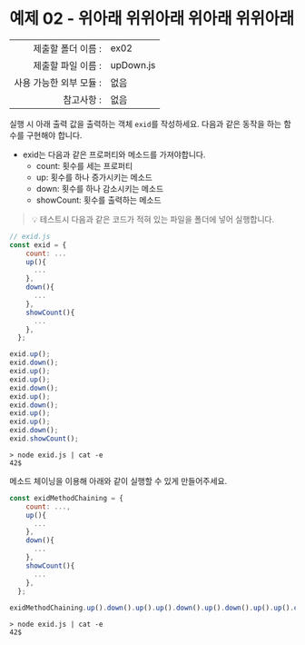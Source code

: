 # 예제 02 - 위아래 위위아래 위아래 위위아래

|                      |                    |
| --------------------:| ------------------ |
|   제출할 폴더 이름 :     |  ex02              |
|   제출할 파일 이름 :     |  upDown.js         |
|   사용 가능한 외부 모듈 : |  없음               |
|   참고사항 :           |  없음                |

실행 시 아래 출력 값을 출력하는 객체 `exid`를 작성하세요. 다음과 같은 동작을 하는 함수를 구현해야 합니다.

- exid는 다음과 같은 프로퍼티와 메소드를 가져야합니다.
  - count: 횟수를 세는 프로퍼티
  - up: 횟수를 하나 증가시키는 메소드
  - down: 횟수를 하나 감소시키는 메소드
  - showCount: 횟수를 출력하는 메소드

> 💡 테스트시 다음과 같은 코드가 적혀 있는 파일을 폴더에 넣어 실행합니다.

```javascript
// exid.js
const exid = {
    count: ...
    up(){
      ...
    },
    down(){
      ...
    },
    showCount(){
      ... 
    },
  };

exid.up();
exid.down();
exid.up();
exid.up();
exid.down();
exid.up();
exid.down();
exid.up();
exid.up();
exid.down();
exid.showCount();
```

```console
> node exid.js | cat -e
42$
```

메소드 체이닝을 이용해 아래와 같이 실행할 수 있게 만들어주세요.

```javascript
const exidMethodChaining = {
    count: ...,
    up(){
      ...
    },
    down(){
      ...
    },
    showCount(){ 
      ...
    },
  };
  
exidMethodChaining.up().down().up().up().down().up().down().up().up().down().showCount()
```
  
```console
> node exid.js | cat -e
42$
```
